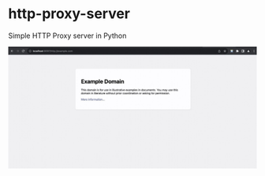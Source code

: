 
# http-proxy-server
Simple HTTP Proxy server in Python


![alt text](https://github.com/VrushaliJalgaonkar/http-proxy-server/blob/ee575dac29ff46028916cfcc7490a803328bf112/output.jpeg?raw=true)
